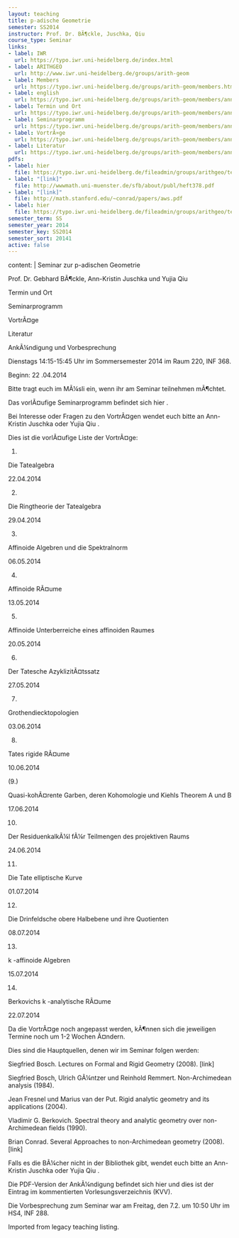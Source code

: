 ```yaml
---
layout: teaching
title: p-adische Geometrie
semester: SS2014
instructor: Prof. Dr. BÃ¶ckle, Juschka, Qiu
course_type: Seminar
links:
- label: IWR
  url: https://typo.iwr.uni-heidelberg.de/index.html
- label: ARITHGEO
  url: http://www.iwr.uni-heidelberg.de/groups/arith-geom
- label: Members
  url: https://typo.iwr.uni-heidelberg.de/groups/arith-geom/members.html
- label: english
  url: https://typo.iwr.uni-heidelberg.de/groups/arith-geom/members/ann-kristin-juschka/seminar-ss2014.html
- label: Termin und Ort
  url: https://typo.iwr.uni-heidelberg.de/groups/arith-geom/members/ann-kristin-juschka/seminar-ss2014.html#c3190
- label: Seminarprogramm
  url: https://typo.iwr.uni-heidelberg.de/groups/arith-geom/members/ann-kristin-juschka/seminar-ss2014.html#c3265
- label: VortrÃ¤ge
  url: https://typo.iwr.uni-heidelberg.de/groups/arith-geom/members/ann-kristin-juschka/seminar-ss2014.html#c3186
- label: Literatur
  url: https://typo.iwr.uni-heidelberg.de/groups/arith-geom/members/ann-kristin-juschka/seminar-ss2014.html#c3184
pdfs:
- label: hier
  file: https://typo.iwr.uni-heidelberg.de/fileadmin/groups/arithgeo/templates/data/Ann-Kristin_Juschka/LiteraturSS14/Seminarp-adischeGeometrie.pdf
- label: "[link]"
  file: http://wwwmath.uni-muenster.de/sfb/about/publ/heft378.pdf
- label: "[link]"
  file: http://math.stanford.edu/~conrad/papers/aws.pdf
- label: hier
  file: https://typo.iwr.uni-heidelberg.de/fileadmin/groups/arithgeo/templates/data/Ann-Kristin_Juschka/LiteraturSS14/Ankuendigungp-adischeGeometrie.pdf
semester_term: SS
semester_year: 2014
semester_key: SS2014
semester_sort: 20141
active: false
---
```

content: |
  Seminar zur p-adischen Geometrie
  
  Prof. Dr. Gebhard BÃ¶ckle, Ann-Kristin Juschka und Yujia Qiu
  
  Termin und Ort
  
  Seminarprogramm
  
  VortrÃ¤ge
  
  Literatur
  
  AnkÃ¼ndigung und Vorbesprechung
  
  Dienstags 14:15-15:45 Uhr im Sommersemester 2014 im Raum 220, INF 368.
  
  Beginn: 22 .04.2014
  
  Bitte tragt euch im MÃ¼sli ein, wenn ihr am Seminar teilnehmen mÃ¶chtet.
  
  Das vorlÃ¤ufige Seminarprogramm befindet sich hier .
  
  Bei Interesse oder Fragen zu den VortrÃ¤gen wendet euch bitte an Ann-Kristin Juschka oder Yujia Qiu .
  
  Dies ist die vorlÃ¤ufige Liste der VortrÃ¤ge:
  
  1.
  
  Die Tatealgebra
  
  22.04.2014
  
  2.
  
  Die Ringtheorie der Tatealgebra
  
  29.04.2014
  
  3.
  
  Affinoide Algebren und die Spektralnorm
  
  06.05.2014
  
  4.
  
  Affinoide RÃ¤ume
  
  13.05.2014
  
  5.
  
  Affinoide Unterberreiche eines affinoiden Raumes
  
  20.05.2014
  
  6.
  
  Der Tatesche AzyklizitÃ¤tssatz
  
  27.05.2014
  
  7.
  
  Grothendiecktopologien
  
  03.06.2014
  
  8.
  
  Tates rigide RÃ¤ume
  
  10.06.2014
  
  (9.)
  
  Quasi-kohÃ¤rente Garben, deren Kohomologie und Kiehls Theorem A und B
  
  17.06.2014
  
  10.
  
  Der ResiduenkalkÃ¼l fÃ¼r Teilmengen des projektiven Raums
  
  24.06.2014
  
  11.
  
  Die Tate elliptische Kurve
  
  01.07.2014
  
  12.
  
  Die Drinfeldsche obere Halbebene und ihre Quotienten
  
  08.07.2014
  
  13.
  
  k -affinoide Algebren
  
  15.07.2014
  
  14.
  
  Berkovichs k -analytische RÃ¤ume
  
  22.07.2014
  
  Da die VortrÃ¤ge noch angepasst werden, kÃ¶nnen sich die jeweiligen Termine noch um 1-2 Wochen Ã¤ndern.
  
  Dies sind die Hauptquellen, denen wir im Seminar folgen werden:
  
  Siegfried Bosch. Lectures on Formal and Rigid Geometry (2008). [link]
  
  Siegfried Bosch, Ulrich GÃ¼ntzer und Reinhold Remmert. Non-Archimedean analysis (1984).
  
  Jean Fresnel und Marius van der Put. Rigid analytic geometry and its applications (2004).
  
  Vladimir G. Berkovich. Spectral theory and analytic geometry over non-Archimedean fields (1990).
  
  Brian Conrad. Several Approaches to non-Archimedean geometry (2008). [link]
  
  Falls es die BÃ¼cher nicht in der Bibliothek gibt, wendet euch bitte an Ann-Kristin Juschka oder Yujia Qiu .
  
  Die PDF-Version der AnkÃ¼ndigung befindet sich hier und dies ist der Eintrag im kommentierten Vorlesungsverzeichnis (KVV).
  
  Die Vorbesprechung zum Seminar war am Freitag, den 7.2. um 10:50 Uhr im HS4, INF 288.

Imported from legacy teaching listing.
